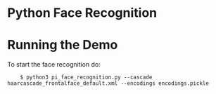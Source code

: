 # Python Face Recognition


# Running the Demo
To start the face recognition do:

        $ python3 pi_face_recognition.py --cascade haarcascade_frontalface_default.xml --encodings encodings.pickle

